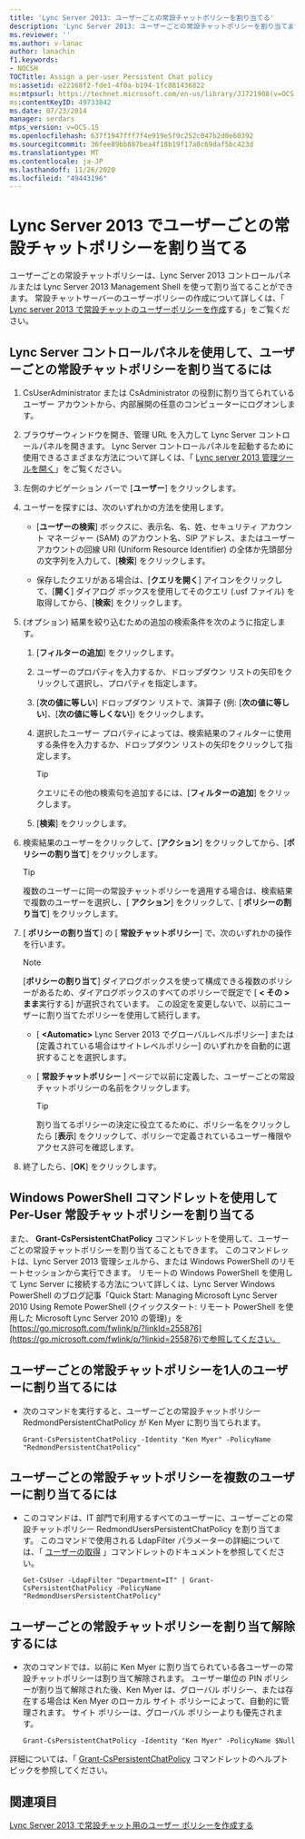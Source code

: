 ```yaml
---
title: 'Lync Server 2013: ユーザーごとの常設チャットポリシーを割り当てる'
description: 'Lync Server 2013: ユーザーごとの常設チャットポリシーを割り当てます。'
ms.reviewer: ''
ms.author: v-lanac
author: lanachin
f1.keywords:
- NOCSH
TOCTitle: Assign a per-user Persistent Chat policy
ms:assetid: e22168f2-fde1-4f0a-b194-1fc881436822
ms:mtpsurl: https://technet.microsoft.com/en-us/library/JJ721908(v=OCS.15)
ms:contentKeyID: 49733842
ms.date: 07/23/2014
manager: serdars
mtps_version: v=OCS.15
ms.openlocfilehash: 637f1947fff7f4e919e5f9c252c047b2d0e60392
ms.sourcegitcommit: 36fee89bb887bea4f18b19f17a8c69daf5bc423d
ms.translationtype: MT
ms.contentlocale: ja-JP
ms.lasthandoff: 11/26/2020
ms.locfileid: "49443196"
---
```

# <a name="assign-a-per-user-persistent-chat-policy-in-lync-server-2013"></a>Lync Server 2013 でユーザーごとの常設チャットポリシーを割り当てる

 


ユーザーごとの常設チャットポリシーは、Lync Server 2013 コントロールパネルまたは Lync Server 2013 Management Shell を使って割り当てることができます。 常設チャットサーバーのユーザーポリシーの作成について詳しくは、「 [Lync server 2013 で常設チャットのユーザーポリシーを作成](lync-server-2013-create-a-user-policy-for-persistent-chat.md)する」をご覧ください。

## <a name="to-assign-a-per-user-persistent-chat-policy-with-lync-server-control-panel"></a>Lync Server コントロールパネルを使用して、ユーザーごとの常設チャットポリシーを割り当てるには

1.  CsUserAdministrator または CsAdministrator の役割に割り当てられているユーザー アカウントから、内部展開の任意のコンピューターにログオンします。

2.  ブラウザーウィンドウを開き、管理 URL を入力して Lync Server コントロールパネルを開きます。 Lync Server コントロールパネルを起動するために使用できるさまざまな方法について詳しくは、「 [Lync server 2013 管理ツールを開く](lync-server-2013-open-lync-server-administrative-tools.md)」をご覧ください。

3.  左側のナビゲーション バーで [**ユーザー**] をクリックします。

4.  ユーザーを探すには、次のいずれかの方法を使用します。
    
      - [**ユーザーの検索**] ボックスに、表示名、名、姓、セキュリティ アカウント マネージャー (SAM) のアカウント名、SIP アドレス、またはユーザー アカウントの回線 URI (Uniform Resource Identifier) の全体か先頭部分の文字列を入力して、[**検索**] をクリックします。
    
      - 保存したクエリがある場合は、[**クエリを開く**] アイコンをクリックして、[**開く**] ダイアログ ボックスを使用してそのクエリ (.usf ファイル) を取得してから、[**検索**] をクリックします。

5.  (オプション) 結果を絞り込むための追加の検索条件を次のように指定します。
    
    1.  [**フィルターの追加**] をクリックします。
    
    2.  ユーザーのプロパティを入力するか、ドロップダウン リストの矢印をクリックして選択し、プロパティを指定します。
    
    3.  [**次の値に等しい**] ドロップダウン リストで、演算子 (例: [**次の値に等しい**]、[**次の値に等しくない**]) をクリックします。
    
    4.  選択したユーザー プロパティによっては、検索結果のフィルターに使用する条件を入力するか、ドロップダウン リストの矢印をクリックして指定します。
        

        > [!TIP]  
        > クエリにその他の検索句を追加するには、[<STRONG>フィルターの追加</STRONG>] をクリックします。

    
    5.  [**検索**] をクリックします。

6.  検索結果のユーザーをクリックして、[**アクション**] をクリックしてから、[**ポリシーの割り当て**] をクリックします。
    

    > [!TIP]  
    > 複数のユーザーに同一の常設チャットポリシーを適用する場合は、検索結果で複数のユーザーを選択し、[ <STRONG>アクション</STRONG>] をクリックして、[ <STRONG>ポリシーの割り当て</STRONG>] をクリックします。



7.  [ **ポリシーの割り当て**] の [ **常設チャットポリシー**] で、次のいずれかの操作を行います。
    

    > [!NOTE]  
    > [<STRONG>ポリシーの割り当て</STRONG>] ダイアログボックスを使って構成できる複数のポリシーがあるため、ダイアログボックスのすべてのポリシーで既定で [ <STRONG> &lt; その &gt; まま</STRONG>実行する] が選択されています。 この設定を変更しないで、以前にユーザーに割り当てたポリシーを使用して続行します。

    
      - [ **\<Automatic\>** Lync Server 2013 でグローバルレベルポリシー] または [定義されている場合はサイトレベルポリシー] のいずれかを自動的に選択することを選択します。
    
      - [ **常設チャットポリシー** ] ページで以前に定義した、ユーザーごとの常設チャットポリシーの名前をクリックします。
        

        > [!TIP]  
        > 割り当てるポリシーの決定に役立てるために、ポリシー名をクリックしたら [<STRONG>表示</STRONG>] をクリックして、ポリシーで定義されているユーザー権限やアクセス許可を確認します。



8.  終了したら、[**OK**] をクリックします。

## <a name="assigning-a-per-user-persistent-chat-policy-by-using-windows-powershell-cmdlets"></a>Windows PowerShell コマンドレットを使用して Per-User 常設チャットポリシーを割り当てる

また、 **Grant-CsPersistentChatPolicy** コマンドレットを使用して、ユーザーごとの常設チャットポリシーを割り当てることもできます。 このコマンドレットは、Lync Server 2013 管理シェルから、または Windows PowerShell のリモートセッションから実行できます。 リモートの Windows PowerShell を使用して Lync Server に接続する方法について詳しくは、Lync Server Windows PowerShell のブログ記事「Quick Start: Managing Microsoft Lync Server 2010 Using Remote PowerShell (クイックスタート: リモート PowerShell を使用した Microsoft Lync Server 2010 の管理)」を[https://go.microsoft.com/fwlink/p/?linkId=255876](https://go.microsoft.com/fwlink/p/?linkid=255876)で参照してください。

## <a name="to-assign-a-per-user-persistent-chat-policy-to-a-single-user"></a>ユーザーごとの常設チャットポリシーを1人のユーザーに割り当てるには

  - 次のコマンドを実行すると、ユーザーごとの常設チャットポリシー RedmondPersistentChatPolicy が Ken Myer に割り当てられます。
    
        Grant-CsPersistentChatPolicy -Identity "Ken Myer" -PolicyName "RedmondPersistentChatPolicy"

## <a name="to-assign-a-per-user-persistent-chat-policy-to-multiple-users"></a>ユーザーごとの常設チャットポリシーを複数のユーザーに割り当てるには

  - このコマンドは、IT 部門で利用するすべてのユーザーに、ユーザーごとの常設チャットポリシー RedmondUsersPersistentChatPolicy を割り当てます。 このコマンドで使用される LdapFilter パラメーターの詳細については、「 [ユーザーの取得](https://technet.microsoft.com/library/gg398125\(v=ocs.15\)) 」コマンドレットのドキュメントを参照してください。
    
        Get-CsUser -LdapFilter "Department=IT" | Grant-CsPersistentChatPolicy -PolicyName "RedmondUsersPersistentChatPolicy"

## <a name="to-unassign-a-per-user-persistent-chat-policy"></a>ユーザーごとの常設チャットポリシーを割り当て解除するには

  - 次のコマンドでは、以前に Ken Myer に割り当てられている各ユーザーの常設チャットポリシーは割り当て解除されます。 ユーザー単位の PIN ポリシーが割り当て解除された後、Ken Myer は、グローバル ポリシー、または存在する場合は Ken Myer のローカル サイト ポリシーによって、自動的に管理されます。 サイト ポリシーは、グローバル ポリシーよりも優先されます。
    
        Grant-CsPersistentChatPolicy -Identity "Ken Myer" -PolicyName $Null

詳細については、「 [Grant-CsPersistentChatPolicy](https://technet.microsoft.com/library/jj204907\(v=ocs.15\)) コマンドレットのヘルプトピックを参照してください。

## <a name="see-also"></a>関連項目


[Lync Server 2013 で常設チャット用のユーザー ポリシーを作成する](lync-server-2013-create-a-user-policy-for-persistent-chat.md)

